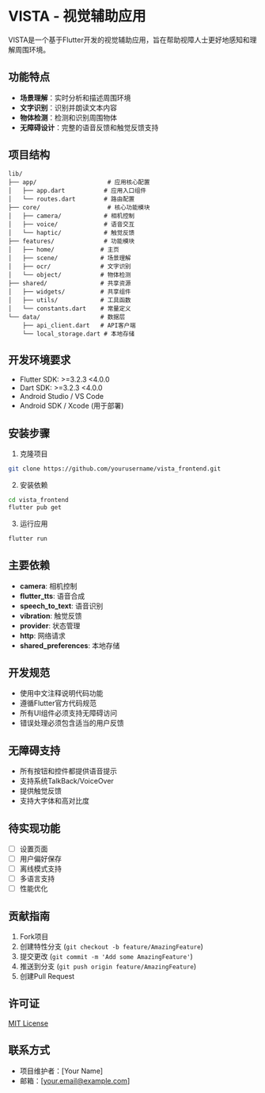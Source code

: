 # VISTA - 视觉辅助应用

VISTA是一个基于Flutter开发的视觉辅助应用，旨在帮助视障人士更好地感知和理解周围环境。

## 功能特点

- **场景理解**：实时分析和描述周围环境
- **文字识别**：识别并朗读文本内容
- **物体检测**：检测和识别周围物体
- **无障碍设计**：完整的语音反馈和触觉反馈支持

## 项目结构

```plaintext
lib/
├── app/                    # 应用核心配置
│   ├── app.dart           # 应用入口组件
│   └── routes.dart        # 路由配置
├── core/                   # 核心功能模块
│   ├── camera/            # 相机控制
│   ├── voice/             # 语音交互
│   └── haptic/            # 触觉反馈
├── features/              # 功能模块
│   ├── home/             # 主页
│   ├── scene/            # 场景理解
│   ├── ocr/              # 文字识别
│   └── object/           # 物体检测
├── shared/               # 共享资源
│   ├── widgets/          # 共享组件
│   ├── utils/            # 工具函数
│   └── constants.dart    # 常量定义
└── data/                 # 数据层
    ├── api_client.dart   # API客户端
    └── local_storage.dart # 本地存储
```

## 开发环境要求

- Flutter SDK: >=3.2.3 <4.0.0
- Dart SDK: >=3.2.3 <4.0.0
- Android Studio / VS Code
- Android SDK / Xcode (用于部署)

## 安装步骤

1. 克隆项目
```bash
git clone https://github.com/yourusername/vista_frontend.git
```

2. 安装依赖
```bash
cd vista_frontend
flutter pub get
```

3. 运行应用
```bash
flutter run
```

## 主要依赖

- **camera**: 相机控制
- **flutter_tts**: 语音合成
- **speech_to_text**: 语音识别
- **vibration**: 触觉反馈
- **provider**: 状态管理
- **http**: 网络请求
- **shared_preferences**: 本地存储

## 开发规范

- 使用中文注释说明代码功能
- 遵循Flutter官方代码规范
- 所有UI组件必须支持无障碍访问
- 错误处理必须包含适当的用户反馈

## 无障碍支持

- 所有按钮和控件都提供语音提示
- 支持系统TalkBack/VoiceOver
- 提供触觉反馈
- 支持大字体和高对比度

## 待实现功能

- [ ] 设置页面
- [ ] 用户偏好保存
- [ ] 离线模式支持
- [ ] 多语言支持
- [ ] 性能优化

## 贡献指南

1. Fork项目
2. 创建特性分支 (`git checkout -b feature/AmazingFeature`)
3. 提交更改 (`git commit -m 'Add some AmazingFeature'`)
4. 推送到分支 (`git push origin feature/AmazingFeature`)
5. 创建Pull Request

## 许可证

[MIT License](LICENSE)

## 联系方式

- 项目维护者：[Your Name]
- 邮箱：[your.email@example.com]
